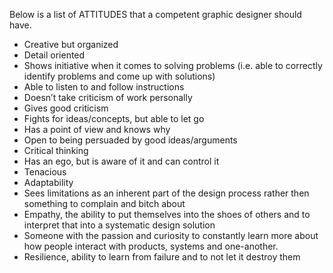 Below is a list of ATTITUDES that a competent graphic designer should have.

* Creative but organized
* Detail oriented
* Shows initiative when it comes to solving problems (i.e. able to correctly identify problems and come up with solutions)
* Able to listen to and follow instructions
* Doesn’t take criticism of work personally
* Gives good criticism
* Fights for ideas/concepts, but able to let go
* Has a point of view and knows why
* Open to being persuaded by good ideas/arguments
* Critical thinking
* Has an ego, but is aware of it and can control it
* Tenacious 
* Adaptability
* Sees limitations as an inherent part of the design process rather then something to complain and bitch about
* Empathy, the ability to put themselves into the shoes of others and to interpret that into a systematic design solution
* Someone with the passion and curiosity to constantly learn more about how people interact with products, systems and one-another.
* Resilience, ability to learn from failure and to not let it destroy them
